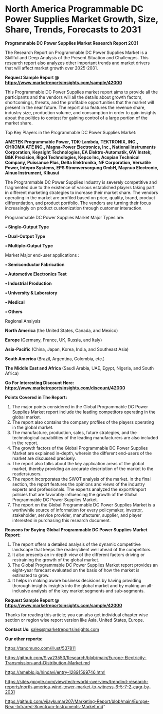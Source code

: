 # North America Programmable DC Power Supplies Market Growth, Size, Share, Trends, Forecasts to 2031

<strong>Programmable DC Power Supplies Market Research Report 2031</strong>

The Research Report on Programmable DC Power Supplies Market is a Skillful and Deep Analysis of the Present Situation and Challenges. This research report also analyzes other important trends and market drivers that will affect market growth over 2025-2031.

<strong>Request Sample Report @ <a href=https://www.marketreportsinsights.com/sample/42000>https://www.marketreportsinsights.com/sample/42000</a></strong>

This Programmable DC Power Supplies market report aims to provide all the participants and the vendors will all the details about growth factors, shortcomings, threats, and the profitable opportunities that the market will present in the near future. The report also features the revenue share, industry size, production volume, and consumption in order to gain insights about the politics to contest for gaining control of a large portion of the market share.

Top Key Players in the Programmable DC Power Supplies Market:

<strong>AMETEK Programmable Power, TDK-Lambda, TEKTRONIX, INC., CHROMA ATE INC., Magna-Power Electronics, Inc., National Instruments Corporation, Keysight Technologies, EA Elektro-Automatik, GW Instek, B&K Precision, Rigol Technologies, Kepco Inc, Acopian Technical Company, Puissance Plus, Delta Elektronika, NF Corporation, Versatile Power, Intepro Systems, EPS Stromversorgung GmbH, Maynuo Electronic, Ainuo Instrument, Kikusui</strong>

The Programmable DC Power Supplies Industry is severely competitive and fragmented due to the existence of various established players taking part in different marketing strategies to increase their market share. The vendors operating in the market are profiled based on price, quality, brand, product differentiation, and product portfolio. The vendors are turning their focus increasingly on product customization through customer interaction.

Programmable DC Power Supplies Market Major Types are:

<strong>•  Single-Output Type

•  Dual-Output Type

•  Multiple-Output Type</strong>

Market Major end-user applications :

<strong>•  Semiconductor Fabrication

•  Automotive Electronics Test

•  Industrial Production

•  University & Laboratory

•  Medical

•  Others</strong>

Regional Analysis

</u><strong><b>North America</b></strong> (the United States, Canada, and Mexico)

<strong><b>Europe </b></strong>(Germany, France, UK, Russia, and Italy)

<strong><b>Asia-Pacific</b></strong> (China, Japan, Korea, India, and Southeast Asia)

<strong><b>South America</b></strong> (Brazil, Argentina, Colombia, etc.)

<strong><b>The Middle East and Africa</b></strong> (Saudi Arabia, UAE, Egypt, Nigeria, and South Africa)

<strong>Go For Interesting Discount Here: <a href=https://www.marketreportsinsights.com/discount/42000>https://www.marketreportsinsights.com/discount/42000</a></strong>

<strong>Points Covered in The Report:</strong>
<ol>
  <li>The major points considered in the Global Programmable DC Power Supplies Market report include the leading competitors operating in the global market.</li>
  <li>The report also contains the company profiles of the players operating in the global market.</li>
  <li>The manufacture, production, sales, future strategies, and the technological capabilities of the leading manufacturers are also included in the report.</li>
  <li>The growth factors of the Global Programmable DC Power Supplies Market are explained in-depth, wherein the different end-users of the market are discussed precisely.</li>
  <li>The report also talks about the key application areas of the global market, thereby providing an accurate description of the market to the readers/users.</li>
  <li>The report incorporates the SWOT analysis of the market. In the final section, the report features the opinions and views of the industry experts and professionals. The experts analyzed the export/import policies that are favorably influencing the growth of the Global Programmable DC Power Supplies Market.</li>
  <li>The report on the Global Programmable DC Power Supplies Market is a worthwhile source of information for every policymaker, investor, stakeholder, service provider, manufacturer, supplier, and player interested in purchasing this research document.</li>
</ol>
<strong>Reasons for Buying Global Programmable DC Power Supplies Market Report:</strong>

<ol>
  <li>The report offers a detailed analysis of the dynamic competitive landscape that keeps the reader/client well ahead of the competitors.</li>
  <li>It also presents an in-depth view of the different factors driving or restraining the growth of the global market.</li>
  <li>The Global Programmable DC Power Supplies Market report provides an eight-year forecast evaluated on the basis of how the market is estimated to grow.</li>
  <li>It helps in making aware business decisions by having providing thorough insights insights into the global market and by making an all-inclusive analysis of the key market segments and sub-segments.</li>
</ol>
<strong>Request Sample Report @ <a href=https://www.marketreportsinsights.com/sample/42000>https://www.marketreportsinsights.com/sample/42000</a></strong>


Thanks for reading this article; you can also get individual chapter wise section or region wise report version like Asia, United States, Europe.

<strong>Contact Us:</strong>
sales@marketreportsinsights.com

<strong>Our other reports:</strong>

<a href=https://tanomuno.com/illust/537811>https://tanomuno.com/illust/537811</a>

<a href=https://github.com/Siya23553/Research/blob/main/Europe-Electricity-Transmission-and-Distribution-Market.md>https://github.com/Siya23553/Research/blob/main/Europe-Electricity-Transmission-and-Distribution-Market.md</a>

<a href=https://ameblo.jp/hindavi/entry-12891599746.html>https://ameblo.jp/hindavi/entry-12891599746.html</a>

<a href=https://sites.google.com/view/tech-world-overview/trendind-research-reports/north-america-wind-tower-market-to-witness-6-5-7-2-cagr-by-2031>https://sites.google.com/view/tech-world-overview/trendind-research-reports/north-america-wind-tower-market-to-witness-6-5-7-2-cagr-by-2031</a>

<a href=https://github.com/vijaykumar207/Marketing-Report/blob/main/Europe-Near-Infrared-Spectrum-Instruments-Market.md>https://github.com/vijaykumar207/Marketing-Report/blob/main/Europe-Near-Infrared-Spectrum-Instruments-Market.md</a>"
